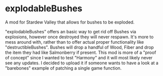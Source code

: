 # explodableBushes
A mod for Stardew Valley that allows for bushes to be exploded.

"explodableBushes" offers an basic way to get rid off Bushes via explosions, however once destroyed they will never respawn.
It's more to mess around with, rather than to offer actual proper functionality like "destructibleBushes".
Bushes will drop a handful of Wood, Fiber and drop the item they had like Salmonberry if present.
This mod is more of a "proof of concept" since I wanted to test "Harmony" and it will most likely never see any updates.
I decided to upload it if someone wants to have a look at a "barebones" example of patching a single game function.
